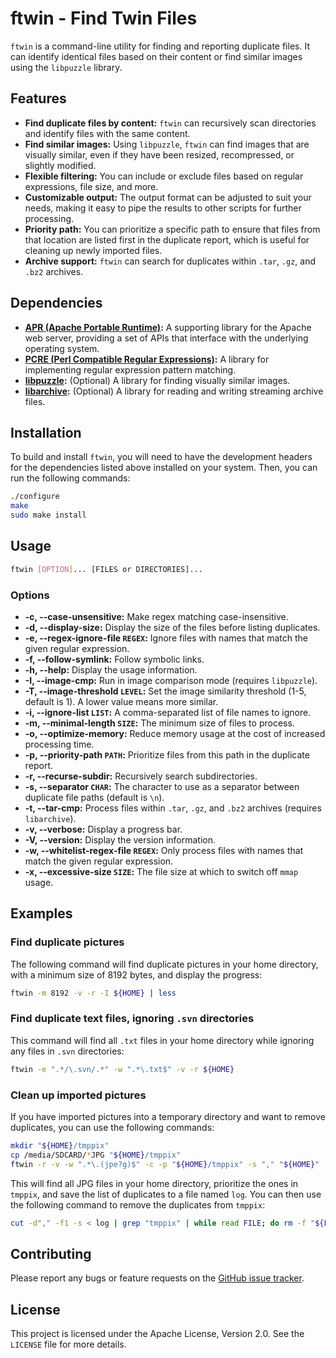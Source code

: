 # ftwin - Find Twin Files

`ftwin` is a command-line utility for finding and reporting duplicate files. It can identify identical files based on their content or find similar images using the `libpuzzle` library.

## Features

- **Find duplicate files by content:** `ftwin` can recursively scan directories and identify files with the same content.
- **Find similar images:** Using `libpuzzle`, `ftwin` can find images that are visually similar, even if they have been resized, recompressed, or slightly modified.
- **Flexible filtering:** You can include or exclude files based on regular expressions, file size, and more.
- **Customizable output:** The output format can be adjusted to suit your needs, making it easy to pipe the results to other scripts for further processing.
- **Priority path:** You can prioritize a specific path to ensure that files from that location are listed first in the duplicate report, which is useful for cleaning up newly imported files.
- **Archive support:** `ftwin` can search for duplicates within `.tar`, `.gz`, and `.bz2` archives.

## Dependencies

- **[APR (Apache Portable Runtime)](https://apr.apache.org/):** A supporting library for the Apache web server, providing a set of APIs that interface with the underlying operating system.
- **[PCRE (Perl Compatible Regular Expressions)](http://www.pcre.org/):** A library for implementing regular expression pattern matching.
- **[libpuzzle](https.github.com/fpesce/libpuzzle):** (Optional) A library for finding visually similar images.
- **[libarchive](https://www.libarchive.org/):** (Optional) A library for reading and writing streaming archive files.

## Installation

To build and install `ftwin`, you will need to have the development headers for the dependencies listed above installed on your system. Then, you can run the following commands:

```bash
./configure
make
sudo make install
```

## Usage

```bash
ftwin [OPTION]... [FILES or DIRECTORIES]...
```

### Options

- **-c, --case-unsensitive:** Make regex matching case-insensitive.
- **-d, --display-size:** Display the size of the files before listing duplicates.
- **-e, --regex-ignore-file `REGEX`:** Ignore files with names that match the given regular expression.
- **-f, --follow-symlink:** Follow symbolic links.
- **-h, --help:** Display the usage information.
- **-I, --image-cmp:** Run in image comparison mode (requires `libpuzzle`).
- **-T, --image-threshold `LEVEL`:** Set the image similarity threshold (1-5, default is 1). A lower value means more similar.
- **-i, --ignore-list `LIST`:** A comma-separated list of file names to ignore.
- **-m, --minimal-length `SIZE`:** The minimum size of files to process.
- **-o, --optimize-memory:** Reduce memory usage at the cost of increased processing time.
- **-p, --priority-path `PATH`:** Prioritize files from this path in the duplicate report.
- **-r, --recurse-subdir:** Recursively search subdirectories.
- **-s, --separator `CHAR`:** The character to use as a separator between duplicate file paths (default is `\n`).
- **-t, --tar-cmp:** Process files within `.tar`, `.gz`, and `.bz2` archives (requires `libarchive`).
- **-v, --verbose:** Display a progress bar.
- **-V, --version:** Display the version information.
- **-w, --whitelist-regex-file `REGEX`:** Only process files with names that match the given regular expression.
- **-x, --excessive-size `SIZE`:** The file size at which to switch off `mmap` usage.

## Examples

### Find duplicate pictures

The following command will find duplicate pictures in your home directory, with a minimum size of 8192 bytes, and display the progress:

```bash
ftwin -m 8192 -v -r -I ${HOME} | less
```

### Find duplicate text files, ignoring `.svn` directories

This command will find all `.txt` files in your home directory while ignoring any files in `.svn` directories:

```bash
ftwin -e ".*/\.svn/.*" -w ".*\.txt$" -v -r ${HOME}
```

### Clean up imported pictures

If you have imported pictures into a temporary directory and want to remove duplicates, you can use the following commands:

```bash
mkdir "${HOME}/tmppix"
cp /media/SDCARD/*JPG "${HOME}/tmppix"
ftwin -r -v -w ".*\.(jpe?g)$" -c -p "${HOME}/tmppix" -s "," "${HOME}" | tee log
```

This will find all JPG files in your home directory, prioritize the ones in `tmppix`, and save the list of duplicates to a file named `log`. You can then use the following command to remove the duplicates from `tmppix`:

```bash
cut -d"," -f1 -s < log | grep "tmppix" | while read FILE; do rm -f "${FILE}" ; done
```

## Contributing

Please report any bugs or feature requests on the [GitHub issue tracker](https://github.com/fpesce/ftwin/issues).

## License

This project is licensed under the Apache License, Version 2.0. See the `LICENSE` file for more details.
